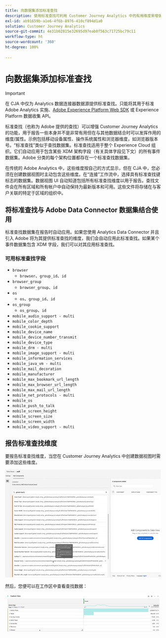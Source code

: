 ```yaml
---
title: 向数据集添加标准查找
description: 使用标准查找可利用 Customer Journey Analytics 中的有用维度来增强报告。
exl-id: ab91659b-a1e6-4f6b-8976-410cf894d1a0
solution: Customer Journey Analytics
source-git-commit: 4e31b02815e32695d97eab0f563c71725bc79c11
workflow-type: ht
source-wordcount: '360'
ht-degree: 100%

---
```


# 向数据集添加标准查找

>[!IMPORTANT]
>在 CJA 中仅为 Analytics 数据连接器数据源提供标准查找。只能将其用于标准 Adobe Analytics 实施、[Adobe Experience Platform Web SDK](https://experienceleague.adobe.com/docs/experience-platform/edge/home.html) 或 Experience Platform 数据收集 API。

标准查找（也称为 Adobe 提供的查找）可以增强 Customer Journey Analytics 的功能，用于报告一些本身并不是非常有用但在与其他数据结合时可以发挥作用的维度/属性。示例包括移动设备属性、操作系统属性和浏览器维度，如浏览器版本号。“标准查找”类似于查找数据集。标准查找适用于整个 Experience Cloud 组织。它们自动应用于包含某些 XDM 架构字段（有关具体字段见下文）的所有事件数据集。Adobe 分类的每个架构位置都存在一个标准查找数据集。

在传统的 Adobe Analytics 中，这些维度按自己的方式显示，但在 CJA 中，您必须在创建数据视图时主动包含这些维度。在“连接”工作流中，选择具有标准查找键标志的数据集。数据视图 UI 自动知道包括所有标准查找维度以用于报告。查找文件会在所有区域和所有帐户中自动保持为最新版本和可用。这些文件将存储在与客户关联的特定于区域的组织中。

## 将标准查找与 Adobe Data Connector 数据集结合使用

标准查找数据集在报告时自动应用。如果您使用 Analytics Data Connector 并且引入 Adobe 将为其提供标准查找的维度，我们会自动应用此标准查找。如果某个事件数据集包含 XDM 字段，我们可以对其应用标准查找。

### 可用标准查找字段

* `browser`
   * `browser`、`group_id`、`id`
* `browser_group`
   * `browser_group`、`id`
* `os`
   * `os`、`group_id`、`id`
* `os_group`
   * `os_group`、`id`
* `mobile_audio_support - multi`
* `mobile_color_depth`
* `mobile_cookie_support`
* `mobile_device_name`
* `mobile_device_number_transmit`
* `mobile_device_type`
* `mobile_drm - multi`
* `mobile_image_support - multi`
* `mobile_information_services`
* `mobile_java_vm - multi`
* `mobile_mail_decoration`
* `mobile_manufacturer`
* `mobile_max_bookmark_url_length`
* `mobile_max_browser_url_length`
* `mobile_max_mail_url_length`
* `mobile_net_protocols - multi`
* `mobile_os`
* `mobile_push_to_talk`
* `mobile_screen_height`
* `mobile_screen_size`
* `mobile_screen_width`
* `mobile_video_support - multi`

## 报告标准查找维度

要报告标准查找维度，当您在 Customer Journey Analytics 中创建数据视图时需要添加这些维度。

![](assets/global-lookup.png)

然后，您便可以在工作区中查看查找数据：

![](assets/gl-reporting.png)
